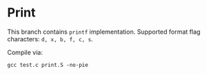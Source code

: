 # Print

This branch contains `printf` implementation. Supported format flag characters: `d, x, b, f, c, s`.

Compile via:
```
gcc test.c print.S -no-pie
```
